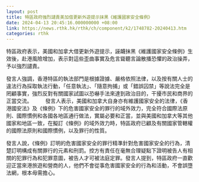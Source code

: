 ```yaml
---
layout: post
title: 特區政府強烈譴責美加借更新外遊提示抹黑《維護國家安全條例》
date: 2024-04-13 20:45:16.000000000 +08:00
link: https://news.rthk.hk/rthk/ch/component/k2/1748782-20240413.htm
categories: rthk
---
```


特區政府表示，美國和加拿大借更新外遊提示，誣衊抹黑《維護國家安全條例》生效後，赴港風險增加，表示對這些歪曲事實及危言聳聽言論散播恐懼的政治操弄，予以強烈譴責。

發言人強調，香港特區的執法部門是根據證據、嚴格依照法律，以及按有關人士的違法行為採取執法行動，「任意執法」、「隨意拘捕」或「錯誤囚禁」等說法完全是罔顧事實，強烈反對有關國家試圖以恐嚇手法來達到政治目的，干擾市民和商界的正當交流。
　　 
發言人表示，美國和加拿大自身亦有維護國家安全的法律，《香港國安法》及《條例》下的危害國家安全的罪行的域外效力，完全符合國際法原則、國際慣例和各國各地區通行做法，實屬必要和正當，並與美國和加拿大等其他國家和地區一致，在擬訂《條例》的域外效力時，特區政府已顧及有關國家管轄權的國際法原則和國際慣例，以及罪行的性質。

發言人說，《條例》訂明的危害國家安全的罪行精準針對危害國家安全的行為，清楚訂明構成有關罪行的元素和刑罰。控方有責任在毫無合理疑點下證明被告人有相關的犯罪行為和犯罪意圖，被告人才可被法庭定罪。發言人提到，特區政府一直歡迎正當來港旅遊和營商的人，他們不會從事危害國家安全的行為和活動，不會誤墮法網，根本毋需擔心。　　
